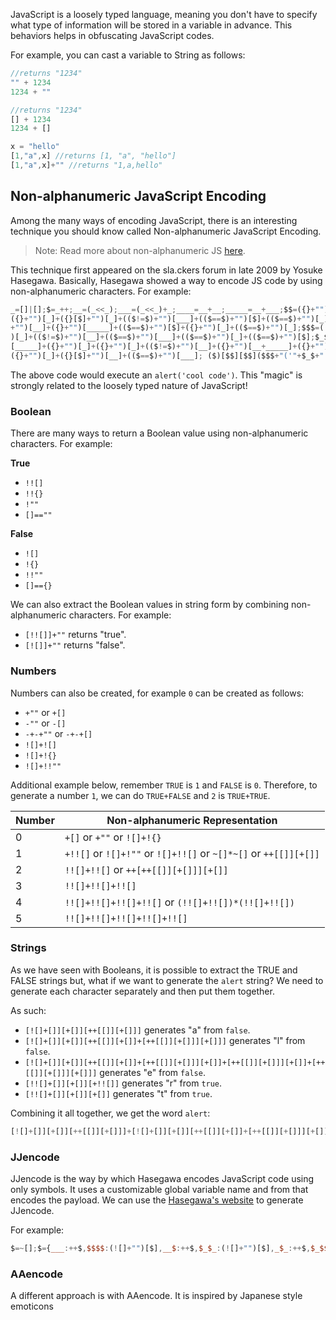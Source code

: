 JavaScript is a loosely typed language, meaning you don't have to specify what type of information will be stored in a variable in advance. This behaviors helps in obfuscating JavaScript codes.

For example, you can cast a variable to String as follows:
```js
//returns "1234"
"" + 1234
1234 + ""

//returns "1234"
[] + 1234
1234 + []

x = "hello"
[1,"a",x] //returns [1, "a", "hello"]
[1,"a",x]+"" //returns "1,a,hello"
```
## Non-alphanumeric JavaScript Encoding
Among the many ways of encoding JavaScript, there is an interesting technique you should know called Non-alphanumeric JavaScript Encoding.
> Note: Read more about non-alphanumeric JS [here](https://portswigger.net/research/executing-non-alphanumeric-javascript-without-parenthesis).

This technique first appeared on the sla.ckers forum in late 2009 by Yosuke Hasegawa. Basically, Hasegawa showed a way to encode JS code by using non-alphanumeric characters. For example:
```js
_=[]|[];$=_++;__=(_<<_);___=(_<<_)+_;____=__+__;_____=__+___;$$=({}+"")[_____]+  
({}+"")[_]+({}[$]+"")[_]+(($!=$)+"")[___]+(($==$)+"")[$]+(($==$)+"")[_]+(($==$)  
+"")[__]+({}+"")[_____]+(($==$)+"")[$]+({}+"")[_]+(($==$)+"")[_];$$$=(($!=$)+""  
)[_]+(($!=$)+"")[__]+(($==$)+"")[___]+(($==$)+"")[_]+(($==$)+"")[$];$_$=({}+"")  
[_____]+({}+"")[_]+({}+"")[_]+(($!=$)+"")[__]+({}+"")[__+_____]+({}+"")[_____]+  
({}+"")[_]+({}[$]+"")[__]+(($==$)+"")[___]; ($)[$$][$$]($$$+"('"+$_$+"')")();
```

The above code would execute an `alert('cool code')`. This "magic" is strongly related to the loosely typed nature of JavaScript!
### Boolean
There are many ways to return a Boolean value using non-alphanumeric characters. For example:

**True**
- `!![]`
- `!!{}`
- `!""`
- `[]==""`

**False**
- `![]`
- `!{}`
- `!!""`
- `[]=={}`

We can also extract the Boolean values in string form by combining non-alphanumeric characters. For example:
- `[!![]]+""` returns "true".
- `[![]]+""` returns "false".
### Numbers
Numbers can also be created, for example `0` can be created as follows:
- `+""` or `+[]`
- `-""` or `-[]`
- `-+-+""` or `-+-+[]`
- `![]+![]`
- `![]+!{}`
- `![]+!!""`

Additional example below, remember `TRUE` is `1` and `FALSE` is `0`. Therefore, to generate a number `1`, we can do `TRUE+FALSE` and `2` is `TRUE+TRUE`.

| Number | Non-alphanumeric Representation                                  |
| ------ | ---------------------------------------------------------------- |
| 0      | `+[]` or `+""` or `![]+!{}`                                      |
| 1      | `+!![]` or `![]+!""` or `![]+!![]` or `~[]*~[]` or `++[[]][+[]]` |
| 2      | `!![]+!![]` or `++[++[[]][+[]]][+[]]`                            |
| 3      | `!![]+!![]+!![]`                                                 |
| 4      | `!![]+!![]+!![]+!![]` or `(!![]+!![])*(!![]+!![])`               |
| 5      | `!![]+!![]+!![]+!![]+!![]`                                       |
### Strings
As we have seen with Booleans, it is possible to extract the TRUE and FALSE strings but, what if we want to generate the `alert` string? We need to generate each character separately and then put them together.

As such:
- `[![]+[]][+[]][++[[]][+[]]]` generates "a" from `false`.
- `[![]+[]][+[]][++[[]][+[]]+[++[[]][+[]]][+[]]]` generates "l" from `false`.
- `[![]+[]][+[]][++[[]][+[]]+[++[[]][+[]]][+[]]+[++[[]][+[]]][+[]]+[++[[]][+[]]][+[]]]` generates "e" from `false`.
- `[!![]+[]][+[]][+!![]]` generates "r" from `true`.
- `[!![]+[]][+[]][+[]]` generates "t" from `true`.

Combining it all together, we get the word `alert`:
```js
[![]+[]][+[]][++[[]][+[]]]+[![]+[]][+[]][++[[]][+[]]+[++[[]][+[]]][+[]]]+[![]+[]][+[]][++[[]][+[]]+[++[[]][+[]]][+[]]+[++[[]][+[]]][+[]]+[++[[]][+[]]][+[]]]+[!![]+[]][+[]][+!![]]+[!![]+[]][+[]][+[]]
```
### JJencode
JJencode is the way by which Hasegawa encodes JavaScript code using only symbols. It uses a customizable global variable name and from that encodes the payload. We can use the [Hasegawa's website](https://utf-8.jp/public/jjencode.html) to generate JJencode.

For example:
```js
$=~[];$={___:++$,$$$$:(![]+"")[$],__$:++$,$_$_:(![]+"")[$],_$_:++$,$_$$:({}+"")[$],$$_$:($[$]+"")[$],_$$:++$,$$$_:(!""+"")[$],$__:++$,$_$:++$,$$__:({}+"")[$],$$_:++$,$$$:++$,$___:++$,$__$:++$};$.$_=($.$_=$+"")[$.$_$]+($._$=$.$_[$.__$])+($.$$=($.$+"")[$.__$])+((!$)+"")[$._$$]+($.__=$.$_[$.$$_])+($.$=(!""+"")[$.__$])+($._=(!""+"")[$._$_])+$.$_[$.$_$]+$.__+$._$+$.$;$.$$=$.$+(!""+"")[$._$$]+$.__+$._+$.$+$.$$;$.$=($.___)[$.$_][$.$_];$.$($.$($.$$+"\""+$.$_$_+(![]+"")[$._$_]+$.$$$_+"\\"+$.__$+$.$$_+$._$_+$.__+"(\\\"\\"+$.__$+$.__$+$.___+$.$$$_+(![]+"")[$._$_]+(![]+"")[$._$_]+$._$+"\\\"\\"+$.$__+$.___+")"+"\"")())();
```
### AAencode
A different approach is with AAencode. It is inspired by Japanese style emoticons